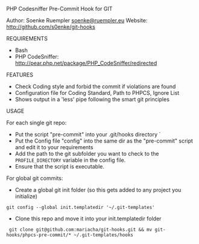 PHP Codesniffer Pre-Commit Hook for GIT

Author: Soenke Ruempler <soenke@ruempler.eu>
Website: http://github.com/s0enke/git-hooks

REQUIREMENTS

 * Bash
 * PHP CodeSniffer: http://pear.php.net/package/PHP_CodeSniffer/redirected


FEATURES

 * Check Coding style and forbid the commit if violations are found
 * Configuration file for Coding Standard, Path to PHPCS, Ignore List
 * Shows output in a 'less' pipe following the smart git principles


USAGE

For each single git repo:
 * Put the script "pre-commit" into your .git/hooks directory `
 * Put the Config file "config" into the same dir as the "pre-commit" script and
   edit it to your requirements
 * Add the path to the git subfolder you want to check to the `PROFILE_DIRECTORY` variable in the config file.
 * Ensure that the script is executable. 

For global git commits:
 * Create a global git init folder (so this gets added to any project you initialize)
```
git config --global init.templatedir '~/.git-templates'
```

 * Clone this repo and move it into your init.templatedir folder
```
 git clone git@github.com:mariacha/git-hooks.git && mv git-hooks/phpcs-pre-commit/* ~/.git-templates/hooks
 ```
